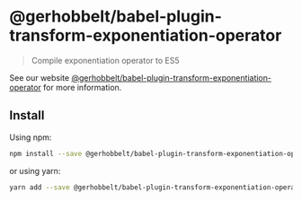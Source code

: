 # @gerhobbelt/babel-plugin-transform-exponentiation-operator

> Compile exponentiation operator to ES5

See our website [@gerhobbelt/babel-plugin-transform-exponentiation-operator](https://new.babeljs.io/docs/en/next/babel-plugin-transform-exponentiation-operator.html) for more information.

## Install

Using npm:

```sh
npm install --save @gerhobbelt/babel-plugin-transform-exponentiation-operator
```

or using yarn:

```sh
yarn add --save @gerhobbelt/babel-plugin-transform-exponentiation-operator
```
